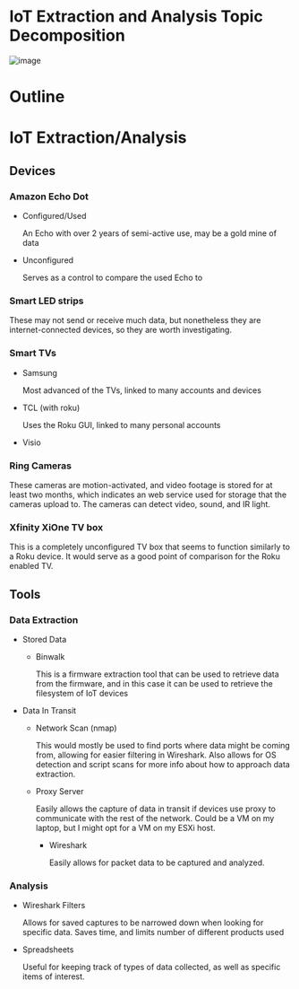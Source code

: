 # IoT Extraction and Analysis Topic Decomposition

![image](https://user-images.githubusercontent.com/71239122/190930443-eb7938e3-ff88-4580-8731-50681da6b810.png)


# Outline

# IoT Extraction/Analysis

## Devices

### Amazon Echo Dot

* Configured/Used

	An Echo with over 2 years of semi-active use, may be a gold mine of data
* Unconfigured

	Serves as a control to compare the used Echo to

### Smart LED strips

These may not send or receive much data, but nonetheless they are internet-connected devices, so they are worth investigating.

### Smart TVs

* Samsung

	Most advanced of the TVs, linked to many accounts and devices
* TCL (with roku)

	Uses the Roku GUI, linked to many personal accounts
* Visio

### Ring Cameras

These cameras are motion-activated, and video footage is stored for at least two months, which indicates an web service used for storage that the cameras upload to. The cameras can detect video, sound, and IR light.

### Xfinity XiOne TV box

This is a completely unconfigured TV box that seems to function similarly to a Roku device. It would serve as a good point of comparison for the Roku enabled TV.

## Tools

### Data Extraction

* Stored Data
	* Binwalk

		This is a firmware extraction tool that can be used to retrieve data from the firmware, and in this case it can be used to retrieve the filesystem of IoT devices
* Data In Transit
	* Network Scan (nmap)

		This would mostly be used to find ports where data might be coming from, allowing for easier filtering in Wireshark. Also allows for OS detection and script scans for more info about how to approach data extraction.
	* Proxy Server

		Easily allows the capture of data in transit if devices use proxy to communicate with the rest of the network. Could be a VM on my laptop, but I might opt for a VM on my ESXi host.
		* Wireshark

			Easily allows for packet data to be captured and analyzed.

### Analysis

* Wireshark Filters

	Allows for saved captures to be narrowed down when looking for specific data. Saves time, and limits number of different products used
* Spreadsheets

	Useful for keeping track of types of data collected, as well as specific items of interest.
